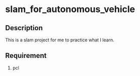 # slam_for_autonomous_vehicle

## Description
This is a slam project for me to practice what I learn.

## Requirement
1. pcl